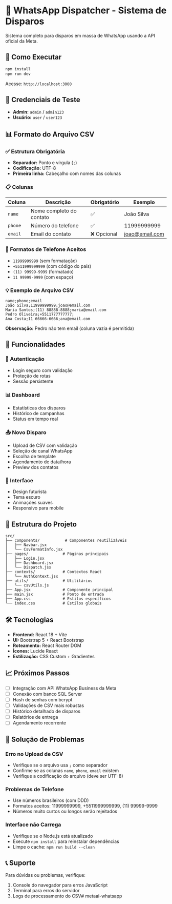 # 📱 WhatsApp Dispatcher - Sistema de Disparos

Sistema completo para disparos em massa de WhatsApp usando a API oficial da Meta.

## 🚀 Como Executar

```bash
npm install
npm run dev
```

Acesse: `http://localhost:3000`

## 🔐 Credenciais de Teste

- **Admin:** `admin` / `admin123`
- **Usuário:** `user` / `user123`

## 📊 Formato do Arquivo CSV

### ✅ Estrutura Obrigatória

- **Separador:** Ponto e vírgula (`;`)
- **Codificação:** UTF-8
- **Primeira linha:** Cabeçalho com nomes das colunas

### 📋 Colunas

| Coluna | Descrição | Obrigatório | Exemplo |
|--------|-----------|-------------|---------|
| `name` | Nome completo do contato | ✅ | João Silva |
| `phone` | Número do telefone | ✅ | 11999999999 |
| `email` | Email do contato | ❌ Opcional | joao@email.com |

### 📱 Formatos de Telefone Aceitos

- `11999999999` (sem formatação)
- `+5511999999999` (com código do país)
- `(11) 99999-9999` (formatado)
- `11 99999-9999` (com espaço)

### 💡 Exemplo de Arquivo CSV

```csv
name;phone;email
João Silva;11999999999;joao@email.com
Maria Santos;(11) 88888-8888;maria@email.com
Pedro Oliveira;+5511777777777;
Ana Costa;11 66666-6666;ana@email.com
```

**Observação:** Pedro não tem email (coluna vazia é permitida)

## 🎯 Funcionalidades

### 🔐 Autenticação
- Login seguro com validação
- Proteção de rotas
- Sessão persistente

### 📊 Dashboard
- Estatísticas dos disparos
- Histórico de campanhas
- Status em tempo real

### 📤 Novo Disparo
- Upload de CSV com validação
- Seleção de canal WhatsApp
- Escolha de template
- Agendamento de data/hora
- Preview dos contatos

### 🎨 Interface
- Design futurista
- Tema escuro
- Animações suaves
- Responsivo para mobile

## 📁 Estrutura do Projeto

```
src/
├── components/           # Componentes reutilizáveis
│   ├── Navbar.jsx
│   └── CsvFormatInfo.jsx
├── pages/               # Páginas principais
│   ├── Login.jsx
│   ├── Dashboard.jsx
│   └── Dispatch.jsx
├── contexts/            # Contextos React
│   └── AuthContext.jsx
├── utils/               # Utilitários
│   └── csvUtils.js
├── App.jsx              # Componente principal
├── main.jsx             # Ponto de entrada
├── App.css              # Estilos específicos
└── index.css            # Estilos globais
```

## 🛠️ Tecnologias

- **Frontend:** React 18 + Vite
- **UI:** Bootstrap 5 + React Bootstrap
- **Roteamento:** React Router DOM
- **Ícones:** Lucide React
- **Estilização:** CSS Custom + Gradientes

## 📈 Próximos Passos

- [ ] Integração com API WhatsApp Business da Meta
- [ ] Conexão com banco SQL Server
- [ ] Hash de senhas com bcrypt
- [ ] Validações de CSV mais robustas
- [ ] Histórico detalhado de disparos
- [ ] Relatórios de entrega
- [ ] Agendamento recorrente

## 🐛 Solução de Problemas

### Erro no Upload de CSV
- Verifique se o arquivo usa `;` como separador
- Confirme se as colunas `name`, `phone`, `email` existem
- Verifique a codificação do arquivo (deve ser UTF-8)

### Problemas de Telefone
- Use números brasileiros (com DDD)
- Formatos aceitos: 11999999999, +5511999999999, (11) 99999-9999
- Números muito curtos ou longos serão rejeitados

### Interface não Carrega
- Verifique se o Node.js está atualizado
- Execute `npm install` para reinstalar dependências
- Limpe o cache: `npm run build --clean`

## 📞 Suporte

Para dúvidas ou problemas, verifique:
1. Console do navegador para erros JavaScript
2. Terminal para erros do servidor
3. Logs de processamento do CSV#   m e t a a i - w h a t s a p p  
 
